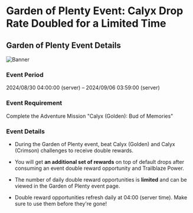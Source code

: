 # Garden of Plenty Event: Calyx Drop Rate Doubled for a Limited Time
## Garden of Plenty Event Details
![Banner](https://sdk.hoyoverse.com/upload/ann/2024/07/09/658a5b95b1fcbbce4821d4185131fc76_3107925494997054168.png)

### Event Period

2024/08/30 04:00:00 (server) – 2024/09/06 03:59:00 (server)

### Event Requirement

Complete the Adventure Mission "Calyx (Golden): Bud of Memories"

### Event Details

- During the Garden of Plenty event, beat Calyx (Golden) and Calyx (Crimson) challenges to receive double rewards.

- You will get **an additional set of rewards** on top of default drops after consuming an event double reward opportunity and Trailblaze Power.

- The number of daily double reward opportunities is **limited** and can be viewed in the Garden of Plenty event page.

- Double reward opportunities refresh daily at 04:00 (server time). Make sure to use them before they're gone!
